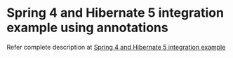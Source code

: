 # Spring 4 and Hibernate 5 integration example using annotations

Refer complete description at [Spring 4 and Hibernate 5 integration example](http://www.bytestree.com/hibernate/spring-4-hibernate-5-example/)
